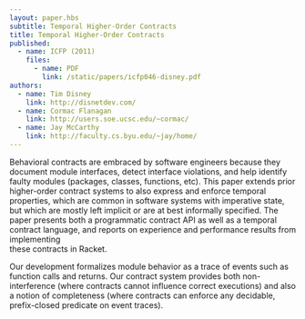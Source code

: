 ```yaml
---
layout: paper.hbs
subtitle: Temporal Higher-Order Contracts
title: Temporal Higher-Order Contracts
published:
  - name: ICFP (2011)
    files:
      - name: PDF
        link: /static/papers/icfp046-disney.pdf
authors:
  - name: Tim Disney
    link: http://disnetdev.com/
  - name: Cormac Flanagan
    link: http://users.soe.ucsc.edu/~cormac/
  - name: Jay McCarthy
    link: http://faculty.cs.byu.edu/~jay/home/
---
```

Behavioral contracts are embraced by software engineers
because they document module interfaces, detect interface violations,
and help identify faulty modules (packages, classes, functions, etc).
This paper extends  prior higher-order contract systems
to also express and enforce temporal properties,
which are common in software systems with imperative state,
but which are mostly left implicit or are at best informally specified.
The paper presents  both a programmatic contract API
as well as a temporal contract language,
and reports on  experience and performance results from implementing  
these contracts in Racket.


Our development formalizes module behavior as a trace of events such as function calls and returns.
Our contract system provides both non-interference
(where contracts cannot influence correct executions)
and also a  notion of completeness
(where contracts can enforce any decidable, prefix-closed predicate on event traces).
